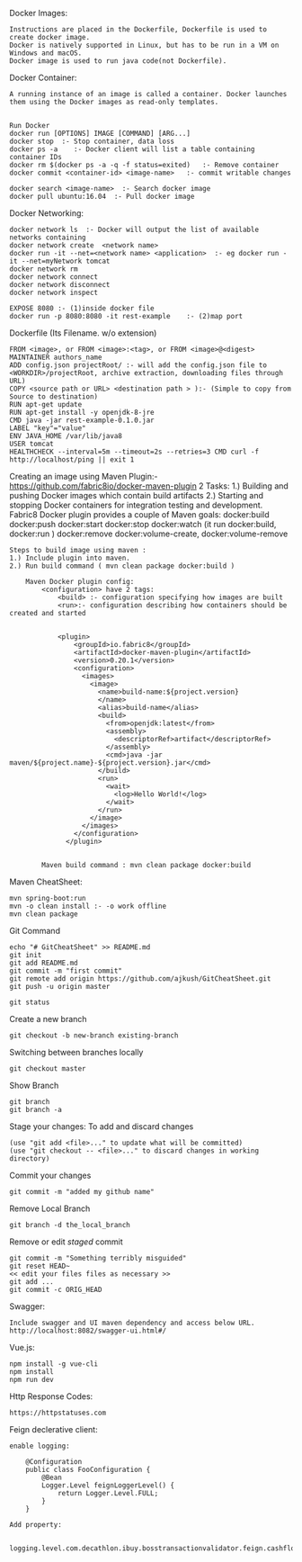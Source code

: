 Docker Images: 

	Instructions are placed in the Dockerfile, Dockerfile is used to create docker image.
	Docker is natively supported in Linux, but has to be run in a VM on Windows and macOS.
	Docker image is used to run java code(not Dockerfile).
 

Docker Container:


	A running instance of an image is called a container. Docker launches them using the Docker images as read-only templates. 
	
	
    Run Docker
	docker run [OPTIONS] IMAGE [COMMAND] [ARG...]
	docker stop  :- Stop container, data loss
	docker ps -a 	:- Docker client will list a table containing container IDs
	docker rm $(docker ps -a -q -f status=exited)  	:- Remove container
	docker commit <container-id> <image-name> 	:- commit writable changes
    
    docker search <image-name>  :- Search docker image
    docker pull ubuntu:16.04  :- Pull docker image
    

    
Docker Networking:


    docker network ls  :- Docker will output the list of available networks containing
    docker network create  <network name>
    docker run -it --net=<network name> <application>  :- eg docker run -it --net=myNetwork tomcat  
    docker network rm
    docker network connect
    docker network disconnect
    docker network inspect
    
    EXPOSE 8080 :- (1)inside docker file
    docker run -p 8080:8080 -it rest-example    :- (2)map port
        
Dockerfile (Its Filename. w/o extension)

    FROM <image>, or FROM <image>:<tag>, or FROM <image>@<digest>
    MAINTAINER authors_name    
    ADD config.json projectRoot/ :- will add the config.json file to <WORKDIR>/projectRoot, archive extraction, downloading files through URL)
    COPY <source path or URL> <destination path > ):- (Simple to copy from Source to destination)
    RUN apt-get update
    RUN apt-get install -y openjdk-8-jre 
    CMD java -jar rest-example-0.1.0.jar
    LABEL "key"="value"
    ENV JAVA_HOME /var/lib/java8
    USER tomcat
    HEALTHCHECK --interval=5m --timeout=2s --retries=3 CMD curl -f http://localhost/ping || exit 1  
    
Creating an image using Maven
    Plugin:- https://github.com/fabric8io/docker-maven-plugin
    2 Tasks: 
        1.) Building and pushing Docker images which contain build artifacts
        2.) Starting and stopping Docker containers for integration testing and development.
    Fabric8 Docker plugin provides a couple of Maven goals:
        docker:build    docker:push    docker:start docker:stop docker:watch (it run docker:build, docker:run )  docker:remove  docker:volume-create, docker:volume-remove  
    
    
    Steps to build image using maven : 
    1.) Include plugin into maven.
    2.) Run build command ( mvn clean package docker:build )
    
        Maven Docker plugin config: 
            <configuration> have 2 tags: 
                <build> :- configuration specifying how images are built
                <run>:- configuration describing how containers should be created and started
                
                
                <plugin>
                    <groupId>io.fabric8</groupId>
                    <artifactId>docker-maven-plugin</artifactId>
                    <version>0.20.1</version>
                    <configuration>
                      <images>
                        <image>
                          <name>build-name:${project.version}
                          </name>
                          <alias>build-name</alias>
                          <build>
                            <from>openjdk:latest</from>
                            <assembly>
                              <descriptorRef>artifact</descriptorRef>
                            </assembly>
                            <cmd>java -jar maven/${project.name}-${project.version}.jar</cmd>
                          </build>
                          <run>
                            <wait>
                              <log>Hello World!</log>
                            </wait>
                          </run>
                        </image>
                      </images>
                    </configuration>
                  </plugin>
    
        
            Maven build command : mvn clean package docker:build
    
Maven CheatSheet:

    mvn spring-boot:run
    mvn -o clean install :- -o work offline
    mvn clean package
    
    
Git Command
    
    echo "# GitCheatSheet" >> README.md
    git init
    git add README.md
    git commit -m "first commit"
    git remote add origin https://github.com/ajkush/GitCheatSheet.git
    git push -u origin master
    
    git status
Create a new branch

    git checkout -b new-branch existing-branch

Switching between branches locally

    git checkout master
	
Show Branch

    git branch
    git branch -a
    
Stage your changes:
To add and discard changes

    (use "git add <file>..." to update what will be committed)
    (use "git checkout -- <file>..." to discard changes in working directory)

Commit your changes

    git commit -m "added my github name"

Remove Local Branch

    git branch -d the_local_branch

Remove or edit *staged* commit

	git commit -m "Something terribly misguided"
	git reset HEAD~
	<< edit your files files as necessary >>
	git add ...
	git commit -c ORIG_HEAD

Swagger:
    
    Include swagger and UI maven dependency and access below URL.
    http://localhost:8082/swagger-ui.html#/
    
Vue.js:

	npm install -g vue-cli
	npm install
	npm run dev

Http Response Codes:

	https://httpstatuses.com


Feign declerative client:

	enable logging:
	
		@Configuration
		public class FooConfiguration {
			@Bean
			Logger.Level feignLoggerLevel() {
				return Logger.Level.FULL;
			}
		}
	
	Add property: 
	
		logging.level.com.decathlon.ibuy.bosstransactionvalidator.feign.cashflow.api.CashFlowApiClient=DEBUG
